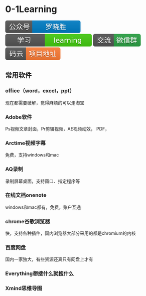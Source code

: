 # 0-1Learning

![alt text](../static/common/svg/luoxiaosheng.svg "公众号")
![alt text](../static/common/svg/luoxiaosheng_learning.svg "学习")
![alt text](../static/common/svg/luoxiaosheng_wechat.svg "微信")
![alt text](../static/common/svg/luoxiaosheng_gitee.svg "码云")

## 常用软件

### office（word，excel，ppt）
现在都需要破解，觉得麻烦的可以走淘宝

### Adobe软件
Ps视频文章封面，Pr剪辑视频，AE视频动效，
PDF，

### Arctime视频字幕
免费，支持windows和mac

### AQ录制
录制屏幕桌面，支持窗口、指定程序等

### 在线文档onenote
windows和mac都有，免费，账户互通

### chrome谷歌浏览器
快，支持各种插件，国内浏览器大部分采用的都是chromium的内核

### 百度网盘
国内一家独大，有些资源还真只有网盘上才有

### Everything想搜什么就搜什么

### Xmind思维导图
